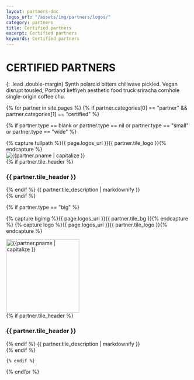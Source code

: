 ```yaml
---
layout: partners-doc
logos_url: "/assets/img/partners/logos/"
category: partners
title: Certified partners
excerpt: Certified partners
keywords: Certified partners
---
```


# CERTIFIED PARTNERS

{: .lead .double-margin}
Synth polaroid bitters chillwave pickled. Vegan disrupt tousled, Portland keffiyeh 
aesthetic food truck sriracha cornhole single-origin coffee chu.

<div class="tiles-wrapper ">
{% for partner in site.pages %}
    {% if partner.categories[0] == "partner" && partner.categories[1] == "certified" %}


{% if partner.type == blank or partner.type == nil or partner.type == "small" or partner.type == "wide" %}
<div class="flip-container col-xs-12 {% if partner.type == "wide" %} col-sm-12 col-md-12 {% else %} col-sm-6 col-md-6 {% endif %}  col-lg-4" >
    <div class="flipper">
        <div class="front">
            {% capture fullpath %}{{ page.logos_url }}{{ partner.tile_logo }}{% endcapture %}
            <div class="img-wrapper">
                <img src="{{fullpath}}" alt="{{partner.pname | capitalize }}">
            </div>
        </div>
        <div class="back">
            {% if partner.tile_header %}
            <h3>{{ partner.tile_header }}</h3>
            {% endif %}
            {{ partner.tile_description | markdownify }}
        </div>
    </div>
</div>
{% endif %}

{% if partner.type == "big" %}

{% capture bgimg %}{{ page.logos_url }}{{ partner.tile_bg }}{% endcapture %}
{% capture logo %}{{ page.logos_url }}{{ partner.tile_logo }}{% endcapture %}

<div class="big-tile col-xs-12 col-sm-12 col-md-12 col-lg-12" >
    <div class="content-box" style="background-image: url('{{bgimg}}');">
        <div class="logo-box col-sm-3 col-md-3 col-lg-3">
            <div class="img-wrapper ">
                <img src="{{logo}}" style="width:200px;" alt="{{partner.pname | capitalize }}">
            </div>
        </div>
        <div class="description col-sm-7 col-md-7 col-lg-7">
            {% if partner.tile_header %}
            <h3>{{ partner.tile_header }}</h3>
            {% endif %}
            {{ partner.tile_description | markdownify }}
        </div>
    </div>
</div>
{% endif %}

    {% endif %}
{% endfor %}
</div>

<script>
$(".flip-container").on('tap', 'this.classList.toggle("hover")');
</script>